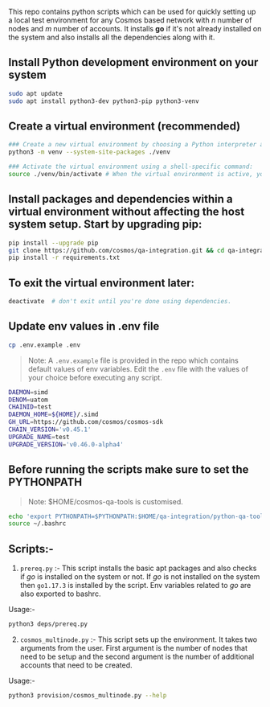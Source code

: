 This repo contains python scripts which can be used for quickly setting up a local test environment for any Cosmos based network with *n* number of nodes and *m* number of accounts. It installs **go** if it's not already installed on the system and also installs all the dependencies along with it.

## Install Python development environment on your system

```bash
sudo apt update
sudo apt install python3-dev python3-pip python3-venv
```

## Create a virtual environment (recommended)

```bash
### Create a new virtual environment by choosing a Python interpreter and making a ./venv directory to hold it:
python3 -m venv --system-site-packages ./venv

### Activate the virtual environment using a shell-specific command:
source ./venv/bin/activate # When the virtual environment is active, your shell prompt is prefixed with (venv)
```

## Install packages and dependencies within a virtual environment without affecting the host system setup. Start by upgrading pip:

```bash
pip install --upgrade pip
git clone https://github.com/cosmos/qa-integration.git && cd qa-integration 
pip install -r requirements.txt
```

## To exit the virtual environment later:

```bash
deactivate  # don't exit until you're done using dependencies.
```

## Update env values in .env file

```bash
cp .env.example .env
```
> Note: A `.env.example` file is provided in the repo which contains default values of env variables. Edit the `.env` file with the values of your choice before executing any script.

```bash
DAEMON=simd
DENOM=uatom
CHAINID=test
DAEMON_HOME=${HOME}/.simd
GH_URL=https://github.com/cosmos/cosmos-sdk
CHAIN_VERSION='v0.45.1'
UPGRADE_NAME=test
UPGRADE_VERSION='v0.46.0-alpha4'
```

## Before running the scripts make sure to set the PYTHONPATH
> Note: $HOME/cosmos-qa-tools is customised.
```bash
echo 'export PYTHONPATH=$PYTHONPATH:$HOME/qa-integration/python-qa-tools' >> ~/.bashrc
source ~/.bashrc
```
## Scripts:-

1. `prereq.py` :- This script installs the basic apt packages and also checks if *go* is installed on the system or not. If *go* is not installed on the system then `go1.17.3` is installed by the script. Env variables related to *go* are also exported to bashrc.

Usage:- 
```bash
python3 deps/prereq.py
```

2. `cosmos_multinode.py` :- This script sets up the environment. It takes two arguments from the user. First argument is the number of nodes that need to be setup and the second argument is the number of additional accounts that need to be created.

Usage:-

```bash
python3 provision/cosmos_multinode.py --help
```
